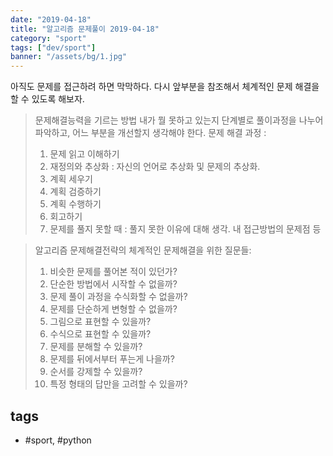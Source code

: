 ```yaml
---
date: "2019-04-18"
title: "알고리즘 문제풀이 2019-04-18"
category: "sport"
tags: ["dev/sport"]
banner: "/assets/bg/1.jpg"
---
```



아직도 문제를 접근하려 하면 막막하다. 다시 앞부분을 참조해서 체계적인 문제 해결을 할 수 있도록 해보자.

> 문제해결능력을 기르는 방법
> 내가 뭘 못하고 있는지 단계별로 풀이과정을 나누어 파악하고, 어느 부분을 개선할지 생각해야 한다. 
> 문제 해결 과정 :
> 1. 문제 읽고 이해하기
> 2. 재정의와 추상화 : 자신의 언어로 추상화 및 문제의 추상화.
> 3. 계획 세우기
> 4. 계획 검증하기
> 5. 계획 수행하기
> 6. 회고하기
> 7. 문제를 풀지 못할 때 : 풀지 못한 이유에 대해 생각. 내 접근방법의 문제점 등

> 알고리즘 문제해결전략의 체계적인 문제해결을 위한 질문들:
> 1. 비슷한 문제를 풀어본 적이 있던가?
> 2. 단순한 방법에서 시작할 수 없을까?
> 3. 문제 풀이 과정을 수식화할 수 없을까?
> 4. 문제를 단순하게 변형할 수 없을까?
> 5. 그림으로 표현할 수 있을까?
> 6. 수식으로 표현할 수 있을까?
> 7. 문제를 분해할 수 있을까?
> 8. 문제를 뒤에서부터 푸는게 나을까?
> 9. 순서를 강제할 수 있을까?
> 10. 특정 형태의 답만을 고려할 수 있을까?

## tags
- \#sport, \#python